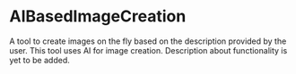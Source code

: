 # AIBasedImageCreation
A tool to create images on the fly based on the description provided by the user.
This tool uses AI for image creation.
Description about functionality is yet to be added.
